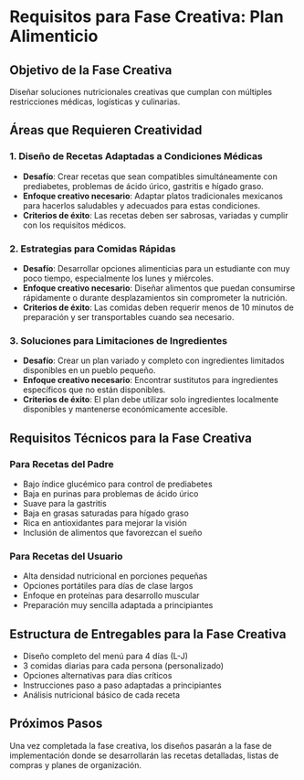 # Requisitos para Fase Creativa: Plan Alimenticio

## Objetivo de la Fase Creativa
Diseñar soluciones nutricionales creativas que cumplan con múltiples restricciones médicas, logísticas y culinarias.

## Áreas que Requieren Creatividad

### 1. Diseño de Recetas Adaptadas a Condiciones Médicas
- **Desafío**: Crear recetas que sean compatibles simultáneamente con prediabetes, problemas de ácido úrico, gastritis e hígado graso.
- **Enfoque creativo necesario**: Adaptar platos tradicionales mexicanos para hacerlos saludables y adecuados para estas condiciones.
- **Criterios de éxito**: Las recetas deben ser sabrosas, variadas y cumplir con los requisitos médicos.

### 2. Estrategias para Comidas Rápidas
- **Desafío**: Desarrollar opciones alimenticias para un estudiante con muy poco tiempo, especialmente los lunes y miércoles.
- **Enfoque creativo necesario**: Diseñar alimentos que puedan consumirse rápidamente o durante desplazamientos sin comprometer la nutrición.
- **Criterios de éxito**: Las comidas deben requerir menos de 10 minutos de preparación y ser transportables cuando sea necesario.

### 3. Soluciones para Limitaciones de Ingredientes
- **Desafío**: Crear un plan variado y completo con ingredientes limitados disponibles en un pueblo pequeño.
- **Enfoque creativo necesario**: Encontrar sustitutos para ingredientes específicos que no están disponibles.
- **Criterios de éxito**: El plan debe utilizar solo ingredientes localmente disponibles y mantenerse económicamente accesible.

## Requisitos Técnicos para la Fase Creativa

### Para Recetas del Padre
- Bajo índice glucémico para control de prediabetes
- Baja en purinas para problemas de ácido úrico
- Suave para la gastritis
- Baja en grasas saturadas para hígado graso
- Rica en antioxidantes para mejorar la visión
- Inclusión de alimentos que favorezcan el sueño

### Para Recetas del Usuario
- Alta densidad nutricional en porciones pequeñas
- Opciones portátiles para días de clase largos
- Enfoque en proteínas para desarrollo muscular
- Preparación muy sencilla adaptada a principiantes

## Estructura de Entregables para la Fase Creativa
- Diseño completo del menú para 4 días (L-J)
- 3 comidas diarias para cada persona (personalizado)
- Opciones alternativas para días críticos
- Instrucciones paso a paso adaptadas a principiantes
- Análisis nutricional básico de cada receta

## Próximos Pasos
Una vez completada la fase creativa, los diseños pasarán a la fase de implementación donde se desarrollarán las recetas detalladas, listas de compras y planes de organización. 